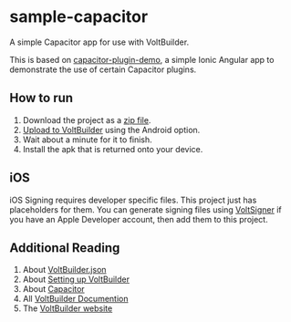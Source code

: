 # sample-capacitor

A simple Capacitor app for use with VoltBuilder.

This is based on [capacitor-plugin-demo](https://github.com/robingenz/capacitor-plugin-demo), a simple Ionic Angular app to demonstrate the use of certain Capacitor plugins.

## How to run

1. Download the project as a [zip file](https://github.com/voltbuilder/sample/archive/refs/heads/main.zip).
1. [Upload to VoltBuilder](https://volt.build/upload/) using the Android option.
1. Wait about a minute for it to finish.
1. Install the apk that is returned onto your device.

## iOS

iOS Signing requires developer specific files. This project just has placeholders for them.
You can generate signing files using [VoltSigner](https://voltsigner.com) if you have an Apple Developer account,
then add them to this project.

## Additional Reading
1. About [VoltBuilder.json](https://volt.build/docs/set_up/)
1. About [Setting up VoltBuilder](https://volt.build/docs/set_up-capacitor/)
1. About [Capacitor](https://capacitorjs.com/)
1. All [VoltBuilder Documention](https://volt.build/docs/all/)
1. The [VoltBuilder website](http://volt.build)
